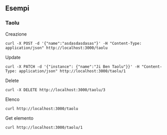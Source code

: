 ## Esempi

### Taolu

Creazione
```
curl -X POST -d '{"name":"asdasdasdasas"}' -H "Content-Type: application/json" http://localhost:3000/taolu
```

Update
```
curl -X PATCH -d '{"instance": {"name":"Ji Ben Taolu"}}' -H "Content-Type: application/json" http://localhost:3000/taolu/1
```

Delete
```
curl -X DELETE http://localhost:3000/taolu/3
```


Elenco
```
curl http://localhost:3000/taolu 
```

Get elemento
```
curl http://localhost:3000/taolu/1 
```
